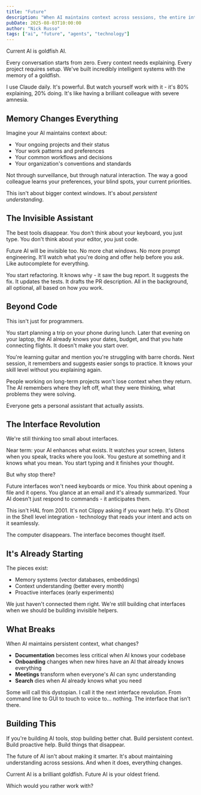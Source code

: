 ```yaml
---
title: "Future"
description: "When AI maintains context across sessions, the entire interaction model transforms."
pubDate: 2025-08-03T10:00:00
author: "Nick Russo"
tags: ["ai", "future", "agents", "technology"]
---
```


Current AI is goldfish AI.

Every conversation starts from zero. Every context needs explaining. Every project requires setup. We've built incredibly intelligent systems with the memory of a goldfish.

I use Claude daily. It's powerful. But watch yourself work with it - it's 80% explaining, 20% doing. It's like having a brilliant colleague with severe amnesia.

## Memory Changes Everything

Imagine your AI maintains context about:
- Your ongoing projects and their status
- Your work patterns and preferences
- Your common workflows and decisions
- Your organization's conventions and standards

Not through surveillance, but through natural interaction. The way a good colleague learns your preferences, your blind spots, your current priorities.

This isn't about bigger context windows. It's about *persistent understanding*.

## The Invisible Assistant

The best tools disappear. You don't think about your keyboard, you just type. You don't think about your editor, you just code.

Future AI will be invisible too. No more chat windows. No more prompt engineering. It'll watch what you're doing and offer help before you ask. Like autocomplete for everything.

You start refactoring. It knows why - it saw the bug report. It suggests the fix. It updates the tests. It drafts the PR description. All in the background, all optional, all based on how *you* work.

## Beyond Code

This isn't just for programmers.

You start planning a trip on your phone during lunch. Later that evening on your laptop, the AI already knows your dates, budget, and that you hate connecting flights. It doesn't make you start over.

You're learning guitar and mention you're struggling with barre chords. Next session, it remembers and suggests easier songs to practice. It knows your skill level without you explaining again.

People working on long-term projects won't lose context when they return. The AI remembers where they left off, what they were thinking, what problems they were solving.

Everyone gets a personal assistant that actually assists.

## The Interface Revolution

We're still thinking too small about interfaces.

Near term: your AI enhances what exists. It watches your screen, listens when you speak, tracks where you look. You gesture at something and it knows what you mean. You start typing and it finishes your thought.

But why stop there?

Future interfaces won't need keyboards or mice. You think about opening a file and it opens. You glance at an email and it's already summarized. Your AI doesn't just respond to commands - it anticipates them.

This isn't HAL from 2001. It's not Clippy asking if you want help. It's Ghost in the Shell level integration - technology that reads your intent and acts on it seamlessly.

The computer disappears. The interface becomes thought itself.

## It's Already Starting

The pieces exist:
- Memory systems (vector databases, embeddings)
- Context understanding (better every month)
- Proactive interfaces (early experiments)

We just haven't connected them right. We're still building chat interfaces when we should be building invisible helpers.

## What Breaks

When AI maintains persistent context, what changes?

- **Documentation** becomes less critical when AI knows your codebase
- **Onboarding** changes when new hires have an AI that already knows everything
- **Meetings** transform when everyone's AI can sync understanding
- **Search** dies when AI already knows what you need

Some will call this dystopian. I call it the next interface revolution. From command line to GUI to touch to voice to... nothing. The interface that isn't there.

## Building This

If you're building AI tools, stop building better chat. Build persistent context. Build proactive help. Build things that disappear.

The future of AI isn't about making it smarter. It's about maintaining understanding across sessions. And when it does, everything changes.

Current AI is a brilliant goldfish. Future AI is your oldest friend.

Which would you rather work with?